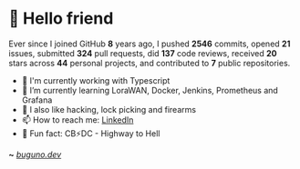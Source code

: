 # 🤖 Hello friend

Ever since I joined GitHub **8** years ago, I pushed **2546** commits, opened **21** issues, submitted **324** pull requests, did **137** code reviews, received **20** stars across **44** personal projects, and contributed to **7** public repositories.

- 🐍 I'm currently working with Typescript
- 🌱 I’m currently learning LoraWAN, Docker, Jenkins, Prometheus and Grafana
- 🔭 I also like hacking, lock picking and firearms
- 📫 How to reach me: [LinkedIn](https://www.linkedin.com/in/brunodesouzabezerra/)
- 🤡 Fun fact: CB⚡DC - Highway to Hell

**~** [_buguno.dev_](https://buguno.dev)
